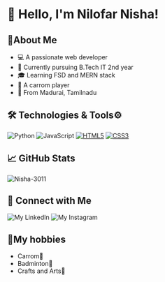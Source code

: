 # 👋 Hello, I'm Nilofar Nisha!

##  👤About Me
-  💻 A passionate web developer
-  🔭 Currently pursuing B.Tech IT 2nd year
-  🎓 Learning FSD and MERN stack
-  🥇 A carrom player
-  📍 From Madurai, Tamilnadu


## 🛠️ Technologies & Tools⚙️
![Python](https://img.shields.io/badge/-Python-333333?style=flat&logo=python)
![JavaScript](https://img.shields.io/badge/-JavaScript-333333?style=flat&logo=javascript)
[![HTML5](https://img.shields.io/badge/-HTML5-E34F26?style=flat&logo=html5&logoColor=white)](https://developer.mozilla.org/en-US/docs/Web/Guide/HTML/HTML5)
[![CSS3](https://img.shields.io/badge/-CSS3-1572B6?style=flat&logo=css3&logoColor=white)](https://developer.mozilla.org/en-US/docs/Web/CSS)


## 📈 GitHub Stats
![Nisha-3011](https://github.com/Nisha-3011/Nisha.git)

## 🔗 Connect with Me
![My LinkedIn](https://www.linkedin.com/in/NILOFARNISHAMohamedRaffiyukthin/)
![My Instagram](https://www.instagram.com/_x.nixha.x_/)

## 🏸My hobbies
- Carrom🥇
- Badminton🏸
- Crafts and Arts🎨




